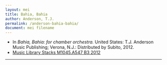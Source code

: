 ```yaml
---
layout: mei
title: Bahia, Bahia
author: Anderson, T.J.
permalink: /anderson-bahia-bahia/
document: mei filename
---
```


- In *Bahia, Bahia: for chamber orchestra.* United States: T.J. Anderson Music Publishing; Verona, N.J.: Distributed by Subito, 2012.
- <a href="https://tufts-primo.hosted.exlibrisgroup.com/permalink/f/bnf7qa/01TUN_ALMA21221659820003851" target="_blank">Music Library Stacks M1045.A547 B3 2012 </a>

---
